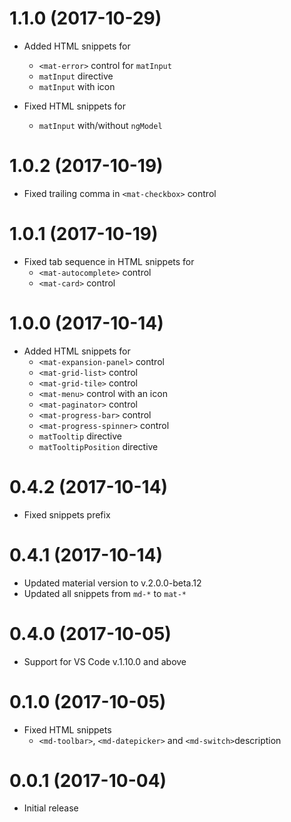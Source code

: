 <a name="1.1.0"></a>
# 1.1.0 (2017-10-29)

* Added HTML snippets for
  * `<mat-error>` control for `matInput`
  * `matInput` directive
  * `matInput` with icon

* Fixed HTML snippets for
  * `matInput` with/without `ngModel`
 
<a name="1.0.2"></a>
# 1.0.2 (2017-10-19)

* Fixed trailing comma in `<mat-checkbox>` control

<a name="1.0.1"></a>
# 1.0.1 (2017-10-19)

* Fixed tab sequence in HTML snippets for
  * `<mat-autocomplete>` control
  * `<mat-card>` control

<a name="1.0.0"></a>
# 1.0.0 (2017-10-14)

* Added HTML snippets for
  * `<mat-expansion-panel>` control
  * `<mat-grid-list>` control
  * `<mat-grid-tile>` control
  * `<mat-menu>` control with an icon
  * `<mat-paginator>` control
  * `<mat-progress-bar>` control
  * `<mat-progress-spinner>` control
  * `matTooltip` directive
  * `matTooltipPosition` directive

<a name="0.4.2"></a>
# 0.4.2 (2017-10-14)

* Fixed snippets prefix

<a name="0.4.1"></a>
# 0.4.1 (2017-10-14)

* Updated material version to v.2.0.0-beta.12
* Updated all snippets from `md-*` to `mat-*`

<a name="0.4.0"></a>
# 0.4.0 (2017-10-05)

* Support for VS Code v.1.10.0 and above

<a name="0.1.0"></a>
# 0.1.0 (2017-10-05)

* Fixed HTML snippets
  * `<md-toolbar>`, `<md-datepicker>` and `<md-switch>`description
  
<a name="0.0.1"></a>
# 0.0.1 (2017-10-04)
* Initial release